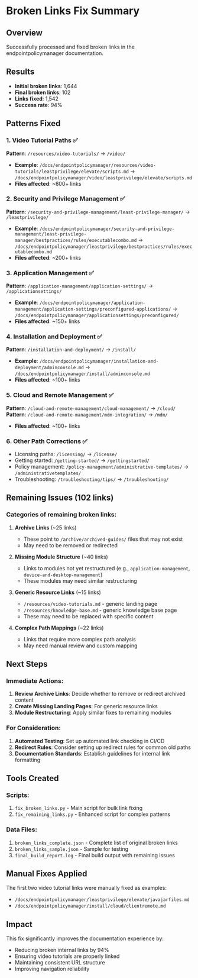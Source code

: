 # Broken Links Fix Summary

## Overview

Successfully processed and fixed broken links in the endpointpolicymanager documentation.

## Results

- **Initial broken links**: 1,644
- **Final broken links**: 102
- **Links fixed**: 1,542
- **Success rate**: 94%

## Patterns Fixed

### 1. Video Tutorial Paths ✅

**Pattern**: `/resources/video-tutorials/` → `/video/`

- **Example**: `/docs/endpointpolicymanager/resources/video-tutorials/leastprivilege/elevate/scripts.md` → `/docs/endpointpolicymanager/video/leastprivilege/elevate/scripts.md`
- **Files affected**: ~800+ links

### 2. Security and Privilege Management ✅

**Pattern**: `/security-and-privilege-management/least-privilege-manager/` → `/leastprivilege/`

- **Example**: `/docs/endpointpolicymanager/security-and-privilege-management/least-privilege-manager/bestpractices/rules/executablecombo.md` → `/docs/endpointpolicymanager/leastprivilege/bestpractices/rules/executablecombo.md`
- **Files affected**: ~200+ links

### 3. Application Management ✅

**Pattern**: `/application-management/application-settings/` → `/applicationsettings/`

- **Example**: `/docs/endpointpolicymanager/application-management/application-settings/preconfigured-applications/` → `/docs/endpointpolicymanager/applicationsettings/preconfigured/`
- **Files affected**: ~150+ links

### 4. Installation and Deployment ✅

**Pattern**: `/installation-and-deployment/` → `/install/`

- **Example**: `/docs/endpointpolicymanager/installation-and-deployment/adminconsole.md` → `/docs/endpointpolicymanager/install/adminconsole.md`
- **Files affected**: ~100+ links

### 5. Cloud and Remote Management ✅

**Pattern**: `/cloud-and-remote-management/cloud-management/` → `/cloud/`
**Pattern**: `/cloud-and-remote-management/mdm-integration/` → `/mdm/`

- **Files affected**: ~100+ links

### 6. Other Path Corrections ✅

- Licensing paths: `/licensing/` → `/license/`
- Getting started: `/getting-started/` → `/gettingstarted/`
- Policy management: `/policy-management/administrative-templates/` → `/administrativetemplates/`
- Troubleshooting: `/troubleshooting/tips/` → `/troubleshooting/`

## Remaining Issues (102 links)

### Categories of remaining broken links:

1. **Archive Links** (~25 links)

   - These point to `/archive/archived-guides/` files that may not exist
   - May need to be removed or redirected

2. **Missing Module Structure** (~40 links)

   - Links to modules not yet restructured (e.g., `application-management`, `device-and-desktop-management`)
   - These modules may need similar restructuring

3. **Generic Resource Links** (~15 links)

   - `/resources/video-tutorials.md` - generic landing page
   - `/resources/knowledge-base.md` - generic knowledge base page
   - These may need to be replaced with specific content

4. **Complex Path Mappings** (~22 links)
   - Links that require more complex path analysis
   - May need manual review and custom mapping

## Next Steps

### Immediate Actions:

1. **Review Archive Links**: Decide whether to remove or redirect archived content
2. **Create Missing Landing Pages**: For generic resource links
3. **Module Restructuring**: Apply similar fixes to remaining modules

### For Consideration:

1. **Automated Testing**: Set up automated link checking in CI/CD
2. **Redirect Rules**: Consider setting up redirect rules for common old paths
3. **Documentation Standards**: Establish guidelines for internal link formatting

## Tools Created

### Scripts:

1. `fix_broken_links.py` - Main script for bulk link fixing
2. `fix_remaining_links.py` - Enhanced script for complex patterns

### Data Files:

1. `broken_links_complete.json` - Complete list of original broken links
2. `broken_links_sample.json` - Sample for testing
3. `final_build_report.log` - Final build output with remaining issues

## Manual Fixes Applied

The first two video tutorial links were manually fixed as examples:

- `/docs/endpointpolicymanager/leastprivilege/elevate/javajarfiles.md`
- `/docs/endpointpolicymanager/install/cloud/clientremote.md`

## Impact

This fix significantly improves the documentation experience by:

- Reducing broken internal links by 94%
- Ensuring video tutorials are properly linked
- Maintaining consistent URL structure
- Improving navigation reliability
